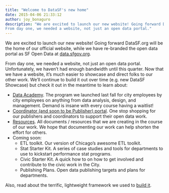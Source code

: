 ```yaml
---
title: "Welcome to DataSF's new home"
date: 2015-04-06 21:33:12
author: joy_bonaguro
description: "We are excited to launch our new website! Going forward DataSF.org will be the home of our official website, while we have re-branded the open data portal as SF Open Data at data.sfgov.org.
From day one, we needed a website, not just an open data portal."
---
```

We are excited to launch our new website! Going forward DataSF.org will be the home of our official website, while we have re-branded the open data portal as SF Open Data at [data.sfgov.org](http://data.sfgov.org).

From day one, we needed a website, not just an open data portal. Unfortunately, we haven’t had enough bandwidth until this quarter. Now that we have a website, it’s much easier to showcase and direct folks to our other work. We’ll continue to build it out over time (e.g. new DataSF Showcase) but check it out in the meantime to learn about:

- [Data Academy](http://datasf.org/academy). The program we launched last fall for city employees by city employees on anything from data analysis, design, and management. Demand is insane with every course having a waitlist!
- [Coordinator (and soon to be Publisher) portal](http://datasf.org/coordinators). One stop shopping for our publishers and coordinators to support their open data work.
- [Resources](http://datasf.org/resources). All documents / resources that we are creating in the course of our work. We hope that documenting our work can help shorten the effort for others.
- Coming soon:
	- ETL toolkit. Our version of Chicago’s awesome ETL toolkit.
	- Stat Starter Kit. A series of case studies and tools for departments to use to kickstart performance stat programs.
	- Civic Starter Kit. A quick how to on how to get involved and contribute to the civic work in the City.
	- Publishing Plans. Open data publishing targets and plans for departments.

Also, read about the terrific, lightweight framework we used to [build it](http://datasf.org/blog/building-lighter-and-faster).